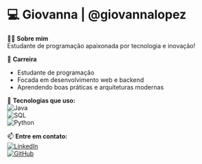 # 💻 Giovanna | @giovannalopez  

👩‍💻 **Sobre mim**  
Estudante de programação apaixonada por tecnologia e inovação! 

💼 **Carreira**  
- Estudante de programação  
- Focada em desenvolvimento web e backend  
- Aprendendo boas práticas e arquiteturas modernas  

🔧 **Tecnologias que uso:**  
![Java](https://img.shields.io/badge/Java-007396?style=flat&logo=java&logoColor=white)  
![SQL](https://img.shields.io/badge/SQL-4479A1?style=flat&logo=postgresql&logoColor=white)  
![Python](https://img.shields.io/badge/Python-3776AB?style=flat&logo=python&logoColor=white)  

📫 **Entre em contato:**  
[![LinkedIn](https://img.shields.io/badge/LinkedIn-0077B5?style=flat&logo=linkedin&logoColor=white)](https://www.linkedin.com/in/giovannalopes2006/)  
[![GitHub](https://img.shields.io/badge/GitHub-181717?style=flat&logo=github&logoColor=white)](https://github.com/giovannalopez)
